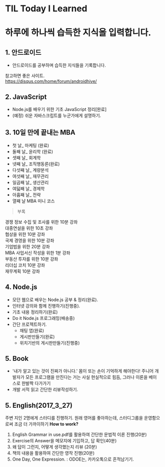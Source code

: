 # TIL Today I Learned

# 하루에 하나씩 습득한 지식을 입력합니다.

## 1. 안드로이드
- 안드로이드를 공부하며 습득한 지식들을 기록합니다.  

참고하면 좋은 사이트.  
https://disqus.com/home/forum/androidhive/  


## 2. JavaScript
- Node.js를 배우기 위한 기초 JavaScript 정리[완료]
- (예정) 쉬운 자바스크립트를 누군가에게 설명하기.

## 3. 10일 만에 끝내는 MBA
- 첫 날_ 마케팅 (완료)
- 둘째 날_ 윤리학 (완료)
- 셋째 날_ 회계학
- 넷째 날_ 조직행동론(완료)
- 다섯째 날_ 계량분석  
- 여섯째 날_ 재무관리
- 일곱째 날_ 생산관리
- 여덟째 날_ 경제학
- 아홉째 날_ 전략
- 열째 날 MBA 미니 코스

> 부록

경쟁 정보 수집 및 조사를 위한 10분 강좌  
대중연설을 위한 10초 강좌  
협상을 위한 10분 강좌  
국제 경영을 위한 10분 강좌    
기업법을 위한 20분 강좌  
MBA 사업서신 작성을 위한 1분 강좌  
부동산 투자를 위한 10분 강좌  
리더십 코치 10분 강좌  
재무계획 10분 강좌  

## 4. Node.js  
- 모던 웹으로 배우는 Node.js 공부 & 정리(완료).  
- 인터넷 강의와 함께 진행하기(진행중).  
- 기초 내용 정리하기(완료)  
- Do it Node.js 프로그래밍(배송중)
- 간단 프로젝트하기.
  - 채팅 앱(완료)
  - 게시판만들기(완료)
  - 위치기반의 게시판만들기(진행중)

## 5. Book

- '내가 알고 있는 것이 진짜가 아니다.'
몸이 또는 손이 기억하게 해야한다! 주니어 개발자가 모든 프로그램을 만진다는 거는 사실 현실적으로 힘듬, 그러나 이론을 베이스로 한발짝 다가가기
- 개발 서적 읽고 간단한 리뷰작성하기.

## 5. English(2017_3_27)
주변 지인 2명에게 스터디를 진행하기.
원래 영어를 좋아하는데, 스터디그룹을 운영함으로써 조금 더 가까이하기
**How to work?**
1. English Grammar in use.pdf를 활용하여 간단한 문법적 이론 진행(20분)
2. Exercise의 Answer을 메모지에 기입하고, 답 확인(40분)
3. 왜 답이 그런지, 어떻게 생각했는지 리뷰 (20분)
4. 책의 내용을 활용하여 간단한 영작 진행(20분)
5. One Day, One Expression.
: ODOE는, 카카오톡으로 흔적남기기.
